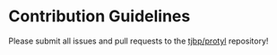 # Contribution Guidelines

Please submit all issues and pull requests to the [tjbp/protyl](http://github.com/tjbp/protyl) repository!
